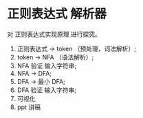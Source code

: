 # 正则表达式 解析器

对 正则表达式实现原理 进行探究。

1. 正则表达式 -> token （预处理，词法解析）;
2. token -> NFA （语法解析）;
3. NFA 验证 输入字符串;
4. NFA -> DFA;
5. DFA -> 最小 DFA;
6. DFA 验证 输入字符串;
7. 可视化
8. ppt 讲稿
